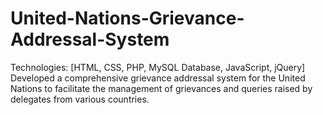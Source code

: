 # United-Nations-Grievance-Addressal-System
Technologies: [HTML, CSS, PHP, MySQL Database, JavaScript, jQuery]  
Developed a comprehensive grievance addressal system for the United Nations to facilitate the management of grievances and queries raised by delegates from various countries.
